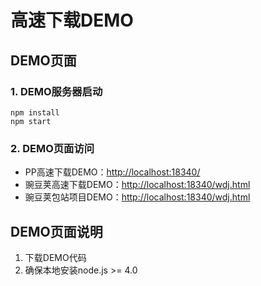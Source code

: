 # 高速下载DEMO #

## DEMO页面 ##

### 1. DEMO服务器启动 ###

```$
npm install
npm start
```

### 2. DEMO页面访问 ###

- PP高速下载DEMO：[http://localhost:18340/](http://locathost:18340/)
- 豌豆荚高速下载DEMO：[http://localhost:18340/wdj.html](http://locathost:18340/wdj.html)
- 豌豆荚包站项目DEMO：[http://localhost:18340/wdj.html](http://locathost:18340/wdj_sec.html)

## DEMO页面说明 ##

1. 下载DEMO代码
2. 确保本地安装node.js >= 4.0
